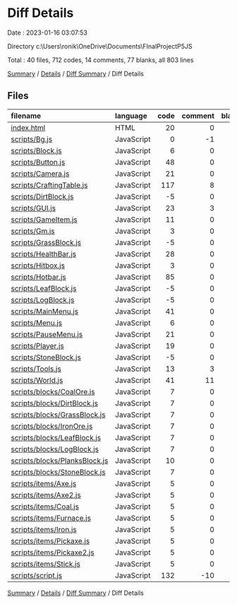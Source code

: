 # Diff Details

Date : 2023-01-16 03:07:53

Directory c:\\Users\\ronik\\OneDrive\\Documents\\FInalProjectP5JS

Total : 40 files,  712 codes, 14 comments, 77 blanks, all 803 lines

[Summary](results.md) / [Details](details.md) / [Diff Summary](diff.md) / Diff Details

## Files
| filename | language | code | comment | blank | total |
| :--- | :--- | ---: | ---: | ---: | ---: |
| [index.html](/index.html) | HTML | 20 | 0 | 0 | 20 |
| [scripts/Bg.js](/scripts/Bg.js) | JavaScript | 0 | -1 | 0 | -1 |
| [scripts/Block.js](/scripts/Block.js) | JavaScript | 6 | 0 | 1 | 7 |
| [scripts/Button.js](/scripts/Button.js) | JavaScript | 48 | 0 | 2 | 50 |
| [scripts/Camera.js](/scripts/Camera.js) | JavaScript | 21 | 0 | 3 | 24 |
| [scripts/CraftingTable.js](/scripts/CraftingTable.js) | JavaScript | 117 | 8 | 22 | 147 |
| [scripts/DirtBlock.js](/scripts/DirtBlock.js) | JavaScript | -5 | 0 | 0 | -5 |
| [scripts/GUI.js](/scripts/GUI.js) | JavaScript | 23 | 3 | 1 | 27 |
| [scripts/GameItem.js](/scripts/GameItem.js) | JavaScript | 11 | 0 | 1 | 12 |
| [scripts/Gm.js](/scripts/Gm.js) | JavaScript | 3 | 0 | 1 | 4 |
| [scripts/GrassBlock.js](/scripts/GrassBlock.js) | JavaScript | -5 | 0 | 0 | -5 |
| [scripts/HealthBar.js](/scripts/HealthBar.js) | JavaScript | 28 | 0 | 6 | 34 |
| [scripts/Hitbox.js](/scripts/Hitbox.js) | JavaScript | 3 | 0 | 1 | 4 |
| [scripts/Hotbar.js](/scripts/Hotbar.js) | JavaScript | 85 | 0 | 8 | 93 |
| [scripts/LeafBlock.js](/scripts/LeafBlock.js) | JavaScript | -5 | 0 | 0 | -5 |
| [scripts/LogBlock.js](/scripts/LogBlock.js) | JavaScript | -5 | 0 | 0 | -5 |
| [scripts/MainMenu.js](/scripts/MainMenu.js) | JavaScript | 41 | 0 | 3 | 44 |
| [scripts/Menu.js](/scripts/Menu.js) | JavaScript | 6 | 0 | 0 | 6 |
| [scripts/PauseMenu.js](/scripts/PauseMenu.js) | JavaScript | 21 | 0 | 2 | 23 |
| [scripts/Player.js](/scripts/Player.js) | JavaScript | 19 | 0 | 4 | 23 |
| [scripts/StoneBlock.js](/scripts/StoneBlock.js) | JavaScript | -5 | 0 | 0 | -5 |
| [scripts/Tools.js](/scripts/Tools.js) | JavaScript | 13 | 3 | 3 | 19 |
| [scripts/World.js](/scripts/World.js) | JavaScript | 41 | 11 | 6 | 58 |
| [scripts/blocks/CoalOre.js](/scripts/blocks/CoalOre.js) | JavaScript | 7 | 0 | 0 | 7 |
| [scripts/blocks/DirtBlock.js](/scripts/blocks/DirtBlock.js) | JavaScript | 7 | 0 | 0 | 7 |
| [scripts/blocks/GrassBlock.js](/scripts/blocks/GrassBlock.js) | JavaScript | 7 | 0 | 0 | 7 |
| [scripts/blocks/IronOre.js](/scripts/blocks/IronOre.js) | JavaScript | 7 | 0 | 0 | 7 |
| [scripts/blocks/LeafBlock.js](/scripts/blocks/LeafBlock.js) | JavaScript | 7 | 0 | 0 | 7 |
| [scripts/blocks/LogBlock.js](/scripts/blocks/LogBlock.js) | JavaScript | 7 | 0 | 0 | 7 |
| [scripts/blocks/PlanksBlock.js](/scripts/blocks/PlanksBlock.js) | JavaScript | 10 | 0 | 1 | 11 |
| [scripts/blocks/StoneBlock.js](/scripts/blocks/StoneBlock.js) | JavaScript | 7 | 0 | 0 | 7 |
| [scripts/items/Axe.js](/scripts/items/Axe.js) | JavaScript | 5 | 0 | 0 | 5 |
| [scripts/items/Axe2.js](/scripts/items/Axe2.js) | JavaScript | 5 | 0 | 0 | 5 |
| [scripts/items/Coal.js](/scripts/items/Coal.js) | JavaScript | 5 | 0 | 0 | 5 |
| [scripts/items/Furnace.js](/scripts/items/Furnace.js) | JavaScript | 5 | 0 | 0 | 5 |
| [scripts/items/Iron.js](/scripts/items/Iron.js) | JavaScript | 5 | 0 | 0 | 5 |
| [scripts/items/Pickaxe.js](/scripts/items/Pickaxe.js) | JavaScript | 5 | 0 | 0 | 5 |
| [scripts/items/Pickaxe2.js](/scripts/items/Pickaxe2.js) | JavaScript | 5 | 0 | 0 | 5 |
| [scripts/items/Stick.js](/scripts/items/Stick.js) | JavaScript | 5 | 0 | 0 | 5 |
| [scripts/script.js](/scripts/script.js) | JavaScript | 132 | -10 | 12 | 134 |

[Summary](results.md) / [Details](details.md) / [Diff Summary](diff.md) / Diff Details